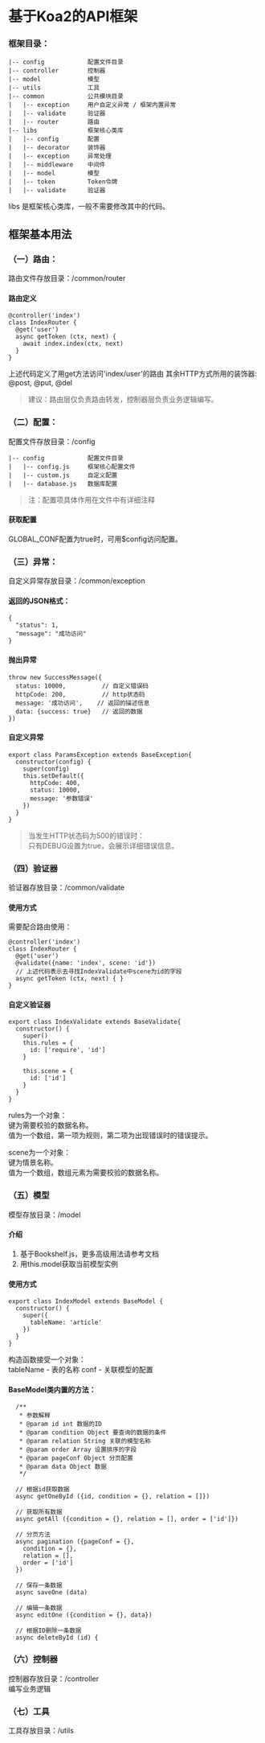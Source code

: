 基于Koa2的API框架
====================

### 框架目录：
~~~
|-- config            配置文件目录
|-- controller        控制器
|-- model             模型
|-- utils             工具  
|-- common            公共模块目录
|   |-- exception     用户自定义异常 / 框架内置异常
|   |-- validate      验证器
|   |-- router        路由
|-- libs              框架核心类库
|   |-- config        配置
|   |-- decorator     装饰器
|   |-- exception     异常处理
|   |-- middleware    中间件
|   |-- model         模型
|   |-- token         Token令牌
|   |-- validate      验证器
~~~
libs 是框架核心类库，一般不需要修改其中的代码。

## 框架基本用法
### （一）路由：
路由文件存放目录：/common/router  

#### 路由定义
```
@controller('index')
class IndexRouter {
  @get('user')
  async getToken (ctx, next) {
    await index.index(ctx, next)
  }
}
```
上述代码定义了用get方法访问'index/user'的路由
其余HTTP方式所用的装饰器: @post, @put, @del

> 建议：路由层仅负责路由转发，控制器层负责业务逻辑编写。


### （二）配置：
配置文件存放目录：/config
```
|-- config            配置文件目录
|   |-- config.js     框架核心配置文件
|   |-- custom.js     自定义配置
|   |-- database.js   数据库配置
```
> 注：配置项具体作用在文件中有详细注释

#### 获取配置
GLOBAL_CONF配置为true时，可用$config访问配置。


### （三）异常：
自定义异常存放目录：/common/exception    
#### 返回的JSON格式：
```
{
  "status": 1,
  "message": "成功访问"
}
```

#### 抛出异常
```
throw new SuccessMessage({
  status: 10000,          // 自定义错误码
  httpCode: 200,          // http状态码
  message: '成功访问',    // 返回的描述信息
  data: {success: true}   // 返回的数据
})
```

#### 自定义异常
```
export class ParamsException extends BaseException{
  constructor(config) {
    super(config)
    this.setDefault({
      httpCode: 400,
      status: 10000,
      message: '参数错误'
    })
  }
}
```
> 当发生HTTP状态码为500的错误时：  
只有DEBUG设置为true，会展示详细错误信息。


### （四）验证器
验证器存放目录：/common/validate  
#### 使用方式
需要配合路由使用：
```
@controller('index')
class IndexRouter {
  @get('user')
  @validate({name: 'index', scene: 'id'})
  // 上述代码表示去寻找IndexValidate中scene为id的字段
  async getToken (ctx, next) { }
}
```

#### 自定义验证器
```
export class IndexValidate extends BaseValidate{
  constructor() {
    super()
    this.rules = {
      id: ['require', 'id']
    }

    this.scene = {
      id: ['id']
    }
  }
}
```
rules为一个对象：  
键为需要校验的数据名称。  
值为一个数组，第一项为规则，第二项为出现错误时的错误提示。

scene为一个对象：  
键为情景名称。  
值为一个数组，数组元素为需要校验的数据名称。


### （五）模型
模型存放目录：/model  

#### 介绍
1. 基于Bookshelf.js，更多高级用法请参考文档
2. 用this.model获取当前模型实例
  
#### 使用方式
```
export class IndexModel extends BaseModel {
  constructor() {
    super({
      tableName: 'article'
    })
  }
}
```
构造函数接受一个对象：  
tableName - 表的名称
conf - 关联模型的配置

#### BaseModel类内置的方法：
```
  /**
   * 参数解释
   * @param id int 数据的ID
   * @param condition Object 要查询的数据的条件
   * @param relation String 关联的模型名称
   * @param order Array 设置排序的字段  
   * @param pageConf Object 分页配置
   * @param data Object 数据
   */

  // 根据id获取数据
  async getOneById ({id, condition = {}, relation = []})
  
  // 获取所有数据
  async getAll ({condition = {}, relation = [], order = ['id']}) 
    
  // 分页方法
  async pagination ({pageConf = {}, 
    condition = {}, 
    relation = [], 
    order = ['id']
  })
  
  // 保存一条数据
  async saveOne (data)
  
  // 编辑一条数据
  async editOne ({condition = {}, data})
  
  // 根据ID删除一条数据
  async deleteById (id) {
```

### （六）控制器
控制器存放目录：/controller  
编写业务逻辑

### （七）工具
工具存放目录：/utils
